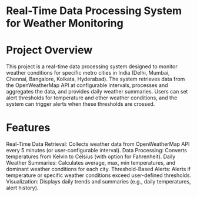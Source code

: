 
# Real-Time Data Processing System for Weather Monitoring
# Project Overview
This project is a real-time data processing system designed to monitor weather conditions for specific metro cities in India (Delhi, Mumbai, Chennai, Bangalore, Kolkata, Hyderabad). The system retrieves data from the OpenWeatherMap API at configurable intervals, processes and aggregates the data, and provides daily weather summaries. Users can set alert thresholds for temperature and other weather conditions, and the system can trigger alerts when these thresholds are crossed.

# Features
Real-Time Data Retrieval: Collects weather data from OpenWeatherMap API every 5 minutes (or user-configurable interval).
Data Processing: Converts temperatures from Kelvin to Celsius (with option for Fahrenheit).
Daily Weather Summaries: Calculates average, max, min temperatures, and dominant weather conditions for each city.
Threshold-Based Alerts: Alerts if temperature or specific weather conditions exceed user-defined thresholds.
Visualization: Displays daily trends and summaries (e.g., daily temperatures, alert history).
